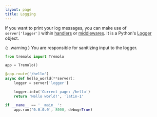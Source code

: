 ```yaml
---
layout: page
title: Logging
---
```


If you want to print your log messages, you can make use of `server['logger']` within [handlers](handlers.html) or [middlewares](middlewares.html).
It is a Python's [Logger](https://docs.python.org/3/library/logging.html) object.

{: .warning }
You are responsible for sanitizing input to the logger.

```python
from tremolo import Tremolo

app = Tremolo()

@app.route('/hello')
async def hello_world(**server):
    logger = server['logger']

    logger.info('Current page: /hello')
    return 'Hello world!', 'latin-1'

if __name__ == '__main__':
    app.run('0.0.0.0', 8000, debug=True)
```
